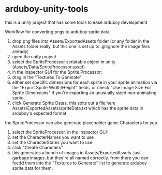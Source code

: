 # arduboy-unity-tools


this is a unity project that has some tools to ease arduboy development

Workflow for converting pngs to arduboy sprite data
1. drop png files into Assets/ExportedAssets folder (or any folder in the Assets folder really, but this one is set up to .gitignore the image files already)
2. open the unity project
3. select the SpriteProcessor scriptable object in unity (Assets/Data/SpriteProcessor.asset)
4. in the Inspector GUI for the Sprite Processor:
5. drag in the "Textures To Generate"
6. either set specific dimensions for each sprite in your sprite animation via the "Export Sprite Width/Height" fields, or check "Use Image Size For Sprite Dimensions" if you're exporting an unusually sized non-animating sprite.
7. click Generate Sprite Datas.  this spits out a file here Assets/ExportedAssets/spriteData.txt which has the sprite data in arduboy's expected format

the  SpriteProcessor can also generate placeholder game Characters for you
1. select the SpriteProcessor. in the Inspector GUI:
2. set the CharacterNames you want to use
3. set the CharacterStates you want to use
4. click "Create Characters"
5. this generates a bunch of images in Assets/ExportedAssets.  just garbage images, but they're all named correctly.  from there you can feedd them into the "Textures to Generate" list to generate arduboy sprite data for them.

